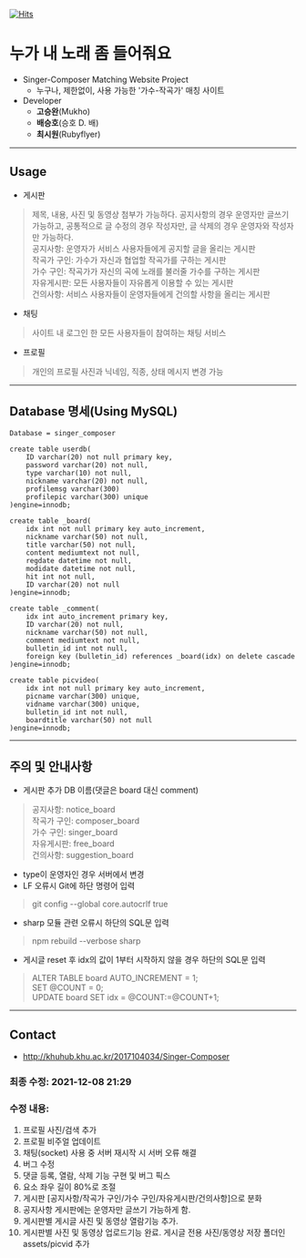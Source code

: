 [![Hits](https://hits.seeyoufarm.com/api/count/incr/badge.svg?url=https%3A%2F%2Fgithub.com%2FMukholisk%2FMakeWeb&count_bg=%23CEE5D5&title_bg=%23D0B060&icon=&icon_color=%23E7E7E7&title=hi&edge_flat=true)](https://hits.seeyoufarm.com)
# 누가 내 노래 좀 들어줘요
+ Singer-Composer Matching Website Project
    - 누구나, 제한없이, 사용 가능한 '가수-작곡가' 매칭 사이트
+ Developer
    - **고승완**(Mukho)
    - **배승호**(승호 D. 배)
    - **최시원**(Rubyflyer)

---
## Usage

- 게시판
>제목, 내용, 사진 및 동영상 첨부가 가능하다. 공지사항의 경우 운영자만 글쓰기 가능하고, 공통적으로 글 수정의 경우 작성자만, 글 삭제의 경우 운영자와 작성자만 가능하다.<br>
>공지사항: 운영자가 서비스 사용자들에게 공지할 글을 올리는 게시판<br>
>작곡가 구인: 가수가 자신과 협업할 작곡가를 구하는 게시판<br>
>가수 구인: 작곡가가 자신의 곡에 노래를 불러줄 가수를 구하는 게시판<br>
>자유게시판: 모든 사용자들이 자유롭게 이용할 수 있는 게시판<br>
>건의사항: 서비스 사용자들이 운영자들에게 건의할 사항을 올리는 게시판

- 채팅
>사이트 내 로그인 한 모든 사용자들이 참여하는 채팅 서비스

- 프로필
>개인의 프로필 사진과 닉네임, 직종, 상태 메시지 변경 가능

---
## Database 명세(Using MySQL)
```
Database = singer_composer

create table userdb(
    ID varchar(20) not null primary key,
    password varchar(20) not null,
    type varchar(10) not null,
    nickname varchar(20) not null,
    profilemsg varchar(300)
    profilepic varchar(300) unique
)engine=innodb;

create table _board(
    idx int not null primary key auto_increment,
    nickname varchar(50) not null,
    title varchar(50) not null,
    content mediumtext not null,
    regdate datetime not null,
    modidate datetime not null,
    hit int not null,
    ID varchar(20) not null
)engine=innodb;

create table _comment(
    idx int auto_increment primary key,
    ID varchar(20) not null,
    nickname varchar(50) not null,
    comment mediumtext not null,
    bulletin_id int not null,
    foreign key (bulletin_id) references _board(idx) on delete cascade 
)engine=innodb;

create table picvideo(
    idx int not null primary key auto_increment,
    picname varchar(300) unique,
    vidname varchar(300) unique,
    bulletin_id int not null,
    boardtitle varchar(50) not null
)engine=innodb;
```

---
## 주의 및 안내사항

- 게시판 추가 DB 이름(댓글은 board 대신 comment)
>공지사항: notice_board<br>
>작곡가 구인: composer_board<br>
>가수 구인: singer_board<br>
>자유게시판: free_board<br>
>건의사항: suggestion_board

- type이 운영자인 경우 서버에서 변경
- LF 오류시 Git에 하단 명령어 입력
>git config --global core.autocrlf true

- sharp 모듈 관련 오류시 하단의 SQL문 입력
>npm rebuild --verbose sharp

- 게시글 reset 후 idx의 값이 1부터 시작하지 않을 경우 하단의 SQL문 입력
>ALTER TABLE board AUTO_INCREMENT = 1;<br>
>SET @COUNT = 0;<br>
>UPDATE board SET idx = @COUNT:=@COUNT+1;

---
## Contact
+ http://khuhub.khu.ac.kr/2017104034/Singer-Composer

### 최종 수정: 2021-12-08 21:29<br>
### 수정 내용:
1. 프로필 사진/검색 추가
2. 프로필 비주얼 업데이트
3. 채팅(socket) 사용 중 서버 재시작 시 서버 오류 해결
4. 버그 수정
5. 댓글 등록, 열람, 삭제 기능 구현 및 버그 픽스
6. 요소 좌우 길이 80%로 조절
7. 게시판 [공지사항/작곡가 구인/가수 구인/자유게시판/건의사항]으로 분화
8. 공지사항 게시판에는 운영자만 글쓰기 가능하게 함.
9. 게시판별 게시글 사진 및 동영상 열람기능 추가.
10. 게시판별 사진 및 동영상 업로드기능 완료. 게시글 전용 사진/동영상 저장 폴더인 assets/picvid 추가

